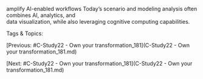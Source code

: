amplify 
AI-enabled 
workflows
Today’s scenario and modeling analysis often combines AI, analytics, and  
data visualization, while also leveraging cognitive computing capabilities.  

   Tags & Topics:
   

[Previous: #C-Study22 - Own your transformation_181](C-Study22 - Own your transformation_181.md)

[Next: #C-Study22 - Own your transformation_181](C-Study22 - Own your transformation_181.md)